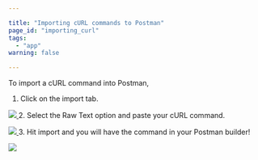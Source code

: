 ```yaml
---

title: "Importing cURL commands to Postman"
page_id: "importing_curl"
tags: 
  - "app"
warning: false

---
```


To import a cURL command into Postman,

1. Click on the import tab.

[![](https://www.postman.com/img/v2/docs/importing_curl/importing_curl_1.png)
][0]
2. 
Select the Raw Text option and paste your cURL command.

[![](https://www.postman.com/img/v2/docs/importing_curl/importing_curl_2.png)
][1]
3. 
Hit import and you will have the command in your Postman builder!

[![](https://www.postman.com/img/v2/docs/importing_curl/importing_curl_3.png)
][2]


[0]: https://www.postman.com/img/v2/docs/importing_curl/importing_curl_1.png
[1]: https://www.postman.com/img/v2/docs/importing_curl/importing_curl_2.png
[2]: https://www.postman.com/img/v2/docs/importing_curl/importing_curl_3.png
